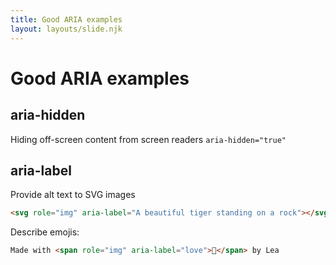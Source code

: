 ```yaml
---
title: Good ARIA examples
layout: layouts/slide.njk
---
```


# Good ARIA examples

## aria-hidden

Hiding off-screen content from screen readers `aria-hidden="true"`

## aria-label

Provide alt text to SVG images

```html
<svg role="img" aria-label="A beautiful tiger standing on a rock"></svg>
```

Describe emojis:

```html
Made with <span role="img" aria-label="love">💖</span> by Lea
```
